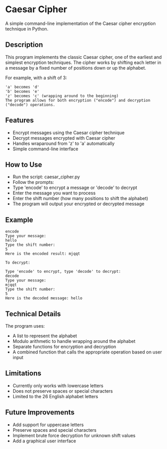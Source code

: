 # Caesar Cipher
A simple command-line implementation of the Caesar cipher encryption technique in Python.

## Description
This program implements the classic Caesar cipher, one of the earliest and simplest encryption techniques. The cipher works by shifting each letter in a message by a fixed number of positions down or up the alphabet.

For example, with a shift of 3:
```
'a' becomes 'd'
'b' becomes 'e'
'z' becomes 'c' (wrapping around to the beginning)
The program allows for both encryption ("encode") and decryption ("decode") operations.
```

## Features
- Encrypt messages using the Caesar cipher technique
- Decrypt messages encrypted with Caesar cipher
- Handles wraparound from 'z' to 'a' automatically
- Simple command-line interface

## How to Use
- Run the script: caesar_cipher.py
- Follow the prompts:
- Type 'encode' to encrypt a message or 'decode' to decrypt
- Enter the message you want to process
- Enter the shift number (how many positions to shift the alphabet)
- The program will output your encrypted or decrypted message

## Example
```Type 'encode' to encrypt, type 'decode' to decrypt:
encode
Type your message:
hello
Type the shift number:
5
Here is the encoded result: mjqqt

To decrypt:

Type 'encode' to encrypt, type 'decode' to decrypt:
decode
Type your message:
mjqqt
Type the shift number:
5
Here is the decoded message: hello
```
## Technical Details
The program uses:

- A list to represent the alphabet
- Modulo arithmetic to handle wrapping around the alphabet
- Separate functions for encryption and decryption
- A combined function that calls the appropriate operation based on user input

## Limitations
- Currently only works with lowercase letters
- Does not preserve spaces or special characters
- Limited to the 26 English alphabet letters

## Future Improvements
- Add support for uppercase letters
- Preserve spaces and special characters
- Implement brute force decryption for unknown shift values
- Add a graphical user interface



